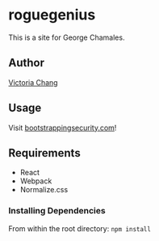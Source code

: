 # roguegenius
This is a site for George Chamales.

## Author
[Victoria Chang](www.v1x1e.com)

## Usage
Visit [bootstrappingsecurity.com](http://bootstrappingsecurity.com)!

## Requirements
- React
- Webpack
- Normalize.css

### Installing Dependencies
From within the root directory: `npm install`
